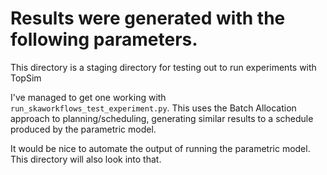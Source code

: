 # Results were generated with the following parameters.

This directory is a staging directory for testing out to run experiments with TopSim

I've managed to get one working with `run_skaworkflows_test_experiment.py`. This uses the Batch Allocation approach to planning/scheduling, generating similar results to a schedule produced by the parametric model. 

It would be nice to automate the output of running the parametric model. This directory will also look into that.  

